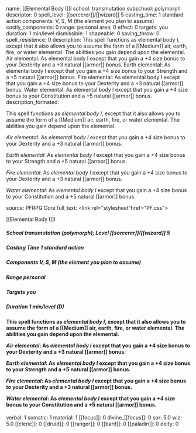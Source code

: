 name: [[Elemental Body I]]I
school: transmutation
subschool: polymorph
descriptor: 0
spell_level: [[sorcerer]]/[[wizard]] 5
casting_time: 1 standard action
components: V, S, M (the element you plan to assume)
costly_components: 0
range: personal
area: 0
effect: 0
targets: you
duration: 1 min/level
dismissible: 1
shapeable: 0
saving_throw: 0
spell_resistence: 0
description: This spell functions as elemental body I, except that it also allows you to assume the form of a [[Medium]] air, earth, fire, or water elemental. The abilities you gain depend upon the elemental. Air elemental: As elemental body I except that you gain a +4 size bonus to your Dexterity and a +3 natural [[armor]] bonus. Earth elemental: As elemental body I except that you gain a +4 size bonus to your Strength and a +5 natural [[armor]] bonus. Fire elemental: As elemental body I except that you gain a +4 size bonus to your Dexterity and a +3 natural [[armor]] bonus. Water elemental: As elemental body I except that you gain a +4 size bonus to your Constitution and a +5 natural [[armor]] bonus.
description_formated: <p>This spell functions as <i>elemental body I</i>, except that it also allows you to assume the form of a [[Medium]] air, earth, fire, or water elemental. The abilities you gain depend upon the elemental.</p><p><i>Air elemental</i>: As <i>elemental body I</i> except that you gain a +4 size bonus to your Dexterity and a +3 natural [[armor]] bonus.</p><p><i>Earth elemental</i>: As <i>elemental body I</i> except that you gain a +4 size bonus to your Strength and a +5 natural [[armor]] bonus.</p><p><i>Fire elemental</i>: As <i>elemental body I</i> except that you gain a +4 size bonus to your Dexterity and a +3 natural [[armor]] bonus.</p><p><i>Water elemental</i>: As <i>elemental body I</i> except that you gain a +4 size bonus to your Constitution and a +5 natural [[armor]] bonus.</p>
source: PFRPG Core
full_text: <link rel="stylesheet"href="PF.css"><div class="heading"><p class="alignleft">[[Elemental Body I]]I</p><div style="clear: both;"></div></div><div><h5><b>School </b>transmutation (polymorph); <b>Level </b>[[sorcerer]]/[[wizard]] 5</h5><h5><b>Casting Time </b>1 standard action</h5><h5><b>Components </b>V, S, M (the element you plan to assume)</h5><h5><b>Range </b>personal</h5><h5><b>Targets </b>you</h5><h5><b>Duration </b>1 min/level (D)</h5></div><div><h4><p>This spell functions as <i>elemental body I</i>, except that it also allows you to assume the form of a [[Medium]] air, earth, fire, or water elemental. The abilities you gain depend upon the elemental.</p><p><i>Air elemental</i>: As <i>elemental body I</i> except that you gain a +4 size bonus to your Dexterity and a +3 natural [[armor]] bonus.</p><p><i>Earth elemental</i>: As <i>elemental body I</i> except that you gain a +4 size bonus to your Strength and a +5 natural [[armor]] bonus.</p><p><i>Fire elemental</i>: As <i>elemental body I</i> except that you gain a +4 size bonus to your Dexterity and a +3 natural [[armor]] bonus.</p><p><i>Water elemental</i>: As <i>elemental body I</i> except that you gain a +4 size bonus to your Constitution and a +5 natural [[armor]] bonus.</p></h4></div>
verbal: 1
somatic: 1
material: 1
[[focus]]: 0
divine_[[focus]]: 0
sor: 5.0
wiz: 5.0
[[cleric]]: 0
[[druid]]: 0
[[ranger]]: 0
[[bard]]: 0
[[paladin]]: 0
deity: 0
